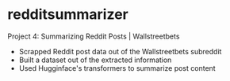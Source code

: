 # redditsummarizer
Project 4: Summarizing Reddit Posts | Wallstreetbets
- Scrapped Reddit post data out of the Wallstreetbets subreddit
- Built a dataset out of the extracted information
- Used Hugginface's transformers to summarize post content
